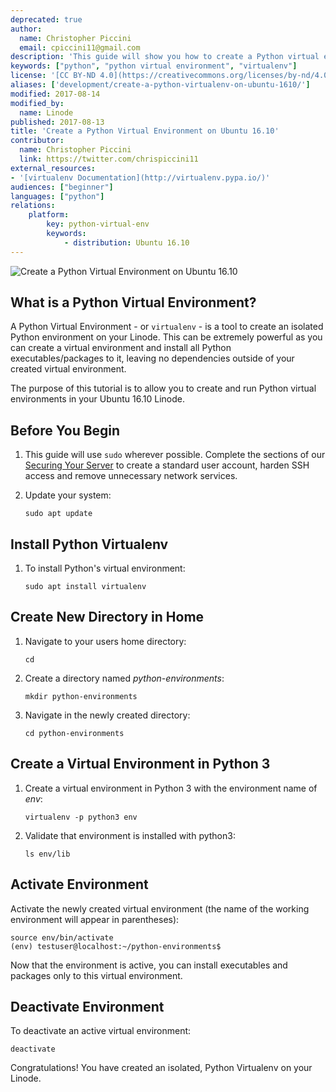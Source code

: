 ```yaml
---
deprecated: true
author:
  name: Christopher Piccini
  email: cpiccini11@gmail.com
description: 'This guide will show you how to create a Python virtual environment on your Ubuntu 16.10 Linode.'
keywords: ["python", "python virtual environment", "virtualenv"]
license: '[CC BY-ND 4.0](https://creativecommons.org/licenses/by-nd/4.0)'
aliases: ['development/create-a-python-virtualenv-on-ubuntu-1610/']
modified: 2017-08-14
modified_by:
  name: Linode
published: 2017-08-13
title: 'Create a Python Virtual Environment on Ubuntu 16.10'
contributor:
  name: Christopher Piccini
  link: https://twitter.com/chrispiccini11
external_resources:
- '[virtualenv Documentation](http://virtualenv.pypa.io/)'
audiences: ["beginner"]
languages: ["python"]
relations:
    platform:
        key: python-virtual-env
        keywords:
            - distribution: Ubuntu 16.10
---
```


![Create a Python Virtual Environment on Ubuntu 16.10](python-ve-u16-title.jpg "Create a Python Virtual Environment on Ubuntu 16.10")

## What is a Python Virtual Environment?

A Python Virtual Environment - or `virtualenv` - is a tool to create an isolated Python environment on your Linode. This can be extremely powerful as you can create a virtual environment and install all Python executables/packages to it, leaving no dependencies outside of your created virtual environment.

The purpose of this tutorial is to allow you to create and run Python virtual environments in your Ubuntu 16.10 Linode.

## Before You Begin

1.  This guide will use `sudo` wherever possible. Complete the sections of our [Securing Your Server](/docs/security/securing-your-server) to create a standard user account, harden SSH access and remove unnecessary network services.

2.  Update your system:

        sudo apt update

## Install Python Virtualenv

1.  To install Python's virtual environment:

        sudo apt install virtualenv

## Create New Directory in Home

1.  Navigate to your users home directory:

        cd

2.  Create a directory named *python-environments*:

        mkdir python-environments

3.  Navigate in the newly created directory:

        cd python-environments

## Create a Virtual Environment in Python 3

1.  Create a virtual environment in Python 3 with the environment name of *env*:

        virtualenv -p python3 env

2.  Validate that environment is installed with python3:

        ls env/lib

## Activate Environment

Activate the newly created virtual environment (the name of the working environment will appear in parentheses):

    source env/bin/activate
    (env) testuser@localhost:~/python-environments$

Now that the environment is active, you can install executables and packages only to this virtual environment.

## Deactivate Environment

To deactivate an active virtual environment:

    deactivate

Congratulations! You have created an isolated, Python Virtualenv on your Linode.
